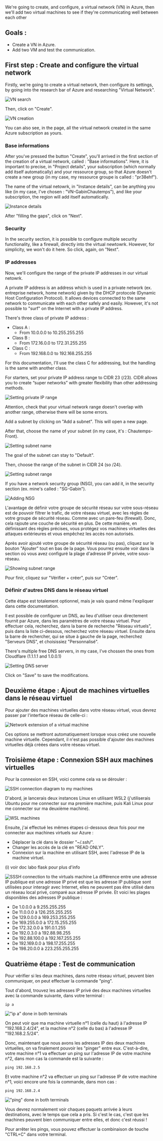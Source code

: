 We're going to create, and configure, a virtual network (VN) in Azure, then we'll add two virtual machines to see if they're communicating well between each other

## Goals :
- Create a VN in Azure.
- Add two VM and test the communication.

## First step : Create and configure the virtual network
Firstly, we're going to create a virtual network, then configure its settings, by going into the research bar of Azure and researching "Virtual Network". 

![VN search](img/vn_search.png)

Then, click on "Create".

![VN creation](img/vn_create.png)

You can also see, in the page, all the virtual network created in the same Azure subscription as yours.

### Base informations
[//]: <> (Check the multiple names, they're basic translation of what was written in Azure.)
After you've pressed the button "Create", you'll arrived in the first section of the creation of a virtual network, called : "Base informations".
Here, it is important to precise, in "Project details", your subscription (which normally add itself automatically) and your ressource group, so that Azure doesn't create a new group (in my case, my ressource groupe is called : "pr38ehf").

The name of the virtual netowrk, in "Instance details", can be anything you like (in my case, I've chosen : "VN-GabinChautemps"), and like your subscription, the region will add itself automatically.

![Instance details](img/vn_details.png)

[//]: <> (Reworte the first half omg :/)
After "filling the gaps", click on "Next".

### Security
In the security section, it is possible to configure multiple security functionality, like a firewall, directly into the virtual newtowrk. However, for simplicity, we won't do it here. So click, again, on "Next".

### IP addresses
Now, we'll configure the range of the private IP addresses in our virtual netowrk.

A private IP address is an address which is used in a private network (ex. entreprise network, home network) given by the DHCP protocole (Dynamic Host Configuration Protocol). It allows devices connected to the same network to communicate with each other safely and easily. However, it's not possible to "surf" on the Internet with a private IP address.

There's three class of private IP address :
- Class A :
	- From 10.0.0.0 to 10.255.255.255
- Class B :
	- From 172.16.0.0 to 172.31.255.255
- Class C :
	- From 192.168.0.0 to 192.168.255.255

For this documentation, I'll use the class C for addressing, but the handling is the same with another class.

For starters, set your private IP address range to CIDR 23 (/23). CIDR allows you to create “super networks” with greater flexibility than other addressing methods.

![Setting private IP range](img/ip_config.png)

Attention, check that your virtual network range doesn't overlap with another range, otherwise there will be some errors.

Add a subnet by clicking on "Add a subnet". This will open a new page.

After that, choose the name of your subnet (in my case, it's : Chautemps-Front).

![Setting subnet name](img/subnet_name.png)

The goal of the subnet can stay to "Default".

Then, choose the range of the subnet in CIDR 24 (so /24).

![Setting subnet range](img/subnet_range.png)

If you have a network security group (NSG), you can add it, in the security section (ex. mine's called : "SG-Gabin").

![Adding NSG](img/nsg_added.png)

L'avantage de définir votre groupe de sécurité réseau sur votre sous-réseau est de pouvoir filtrer le trafic, de votre réseau virtuel, avec les règles de votre groupe de sécurité réseau. Comme avec un pare-feu (firewall). Donc, cela rajoute une couche de sécurité en plus. De cette manière, en définissant des règles précises, vous protégez vos machines virtuelles des attaques extérieures et vous empêchez les accès non autorisés.

Après avoir ajouté votre groupe de sécurité réseau (ou pas), cliquez sur le bouton "Ajouter" tout en bas de la page. Vous pourrez ensuite voir dans la section où vous avez configuré la plage d'adresse IP privée, votre sous-réseau.

![Showing subnet range](img/show_range.png)

Pour finir, cliquez sur "Vérifier + créer", puis sur "Créer".

### Définir d'autres DNS dans le réseau virtuel
Cette étape est totalement optionnel, mais je vais quand même l'expliquer dans cette documentation.

Il est possible de configurer un DNS, au lieu d'utiliser ceux directement fournit par Azure, dans les paramètres de votre réseau virtuel. Pour effectuer cela, recherchez, dans la barre de recherche "Réseau virtuels", puis dans la liste ci-dessous, recherchez votre réseau virtuel. Ensuite dans la barre de rechercher, qui se situe à gauche de la page, recherchez "Serveurs DNS", et choisissiez "Personnalisé".

There's multiple free DNS servers, in my case, I've chossen the ones from Cloudflare (1.1.1.1 and 1.0.0.1)

![Setting DNS server](img/dns.png)

Click on "Save" to save the modifications.

## Deuxième étape : Ajout de machines virtuelles dans le réseau virtuel
Pour ajouter des machines virtuelles dans votre réseau virtuel, vous devrez passer par l'interface réseau de celle-ci :

![Network extension of a virtual machine](img/ext_network.png)

Ces options se mettront automatiquement lorsque vous créez une nouvelle machine virtuelle. Cependant, il n'est pas possible d'ajouter des machines virtuelles déjà créées dans votre réseau virtuel.

## Troisième étape : Connexion SSH aux machines virtuelles
Pour la connexion en SSH, voici comme cela va se dérouler :

![SSH connection diagram to my machines](img/schéma_projet_réseau_virtuel(1).jpg)

D'abord, je lancerais deux instances Linux en utilisant WSL2 (j'utiliserais Ubuntu pour me connecter sur ma première machine, puis Kali Linux pour me connecter sur ma deuxième machine).

![WSL machines](img/wsl_machines.png)

Ensuite, j'ai effectué les mêmes étapes ci-dessous deux fois pour me connecter aux machines virtuels sur Azure :
- Déplacer la clé dans le dossier "~/.ssh/".
- Changer les accès de la clé en "READ ONLY".
- Connexion sur la machine en utilisant SSH, avec l'adresse IP de la machine virtuel.

[//]: <> (A ajouter le lien vers l'autre doc)
(i) voir doc labo flask pour plus d'info

![SSSH connection to the virtuals machine](img/steps_to_ssh.png)
La différence entre une adresse IP publique est une adresse IP privé est que les adresse IP publique sont utilisées pour interagir avec Internet, elles ne peuvent pas être utilisé dans un réseau local privé, comparé aux adresse IP privée. Et voici les plages disponibles des adresses IP publique :
- De 1.0.0.0 à 9.255.255.255
- De 11.0.0.0 à 126.255.255.255
- De 129.0.0.0 à 169.253.255.255
- De 169.255.0.0 à 172.15.255.255
- De 172.32.0.0 à 191.0.1.255
- De 192.0.3.0 à 192.88.98.255
- De 192.88.100.0 à 192.167.255.255
- De 192.169.0.0 à 198.17.255.255
- De 198.20.0.0 à 223.255.255.255

## Quatrième étape : Test de communication
Pour vérifier si les deux machines, dans notre réseau virtuel, peuvent bien communiquer, on peut effectuer la commande "ping".

Tout d'abord, trouvez les adresses IP privé des deux machines virtuelles avec la commande suivante, dans votre terminal :

```
ip a
```

[//]: <> (Check here if I need to blurred something here, I don't want people doxing me :p)
[//]: <> (Don't think there's a lot of infos, but just to be sure.)
!["ip a" done in both terminals](img/command_ip_a.png)

On peut voir que ma machine virtuelle n°1 (celle du haut) à l'adresse IP "192.168.2.4/24", et la machine n°2 (celle du bas) à l'adresse IP "192.168.2.5/24".

Donc, maintenant que nous avons les adresses IP des deux machines virtuelles, on va finalement pouvoir les "pinger" entre eux. C'est-à-dire, votre machine n°1 va effectuer un ping sur l'adresse IP de votre machine n°2, dans mon cas la commande est la suivante :

```
ping 192.168.2.5
```

Et votre machine n°2 va effectuer un ping sur l'adresse IP de votre machine n°1, voici encore une fois la commande, dans mon cas :

```
ping 192.168.2.4
```

!["ping" done in both terminals](img/pung.png)

Vous devrez normalement voir chaques paquets arrivée à leurs destinations, avec le temps que cela a pris. Si c'est le cas, c'est que les machines peuvent bien communiquer entre elles, et donc c'est réussi !

Pour arrêter les pings, vous pouvez effectuer la combinaison de touche "CTRL+C" dans votre terminal.
